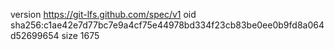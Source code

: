version https://git-lfs.github.com/spec/v1
oid sha256:c1ae42e7d77bc7e9a4cf75e44978bd334f23cb83be0ee0b9fd8a064d52699654
size 1675
